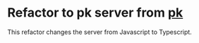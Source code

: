 # Refactor to pk server from [pk](https://github.com/herlessjap/pk/tree/develop/server)

This refactor changes the server from Javascript to Typescript.
